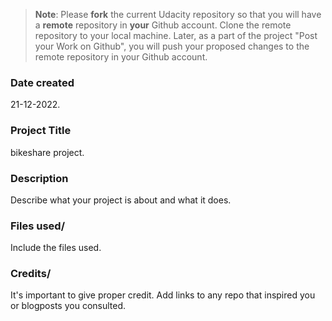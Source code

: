 >**Note**: Please **fork** the current Udacity repository so that you will have a **remote** repository in **your** Github account. Clone the remote repository to your local machine. Later, as a part of the project "Post your Work on Github", you will push your proposed changes to the remote repository in your Github account.

### Date created
21-12-2022.

### Project Title
bikeshare project.

### Description
Describe what your project is about and what it does.

### Files used/
Include the files used.

### Credits/
It's important to give proper credit. Add links to any repo that inspired you or blogposts you consulted.


